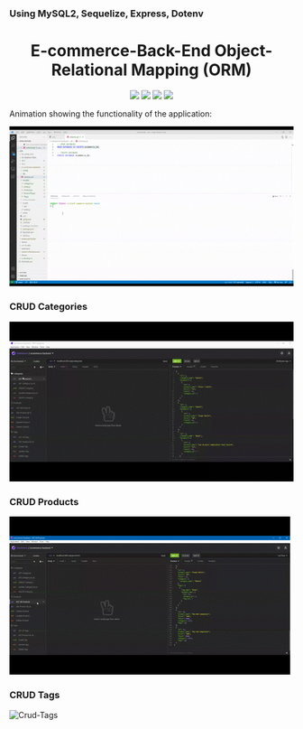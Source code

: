 ### Using MySQL2, Sequelize, Express, Dotenv

<h1 align="center">E-commerce-Back-End Object-Relational Mapping (ORM)</h1>
<p align="center">
    <img src="https://img.shields.io/github/repo-size/hugh-bowie/E-commerce-Back-End" />
    <img src="https://img.shields.io/github/languages/top/hugh-bowie/E-commerce-Back-End" />
    <img src="https://img.shields.io/github/issues/hugh-bowie/E-commerce-Back-End" />
    <img src="https://img.shields.io/github/last-commit/hugh-bowie/E-commerce-Back-End" >
 </p>

Animation showing the functionality of the application:

![start-seed-db](./assets/create-Seed-Db.gif)

### CRUD Categories

![Crud-Categories](./assets/Categories.gif)

### CRUD Products

![Crud-Products](./assets/Products.gif)

### CRUD Tags

![Crud-Tags](./assets/Tags.gif)
